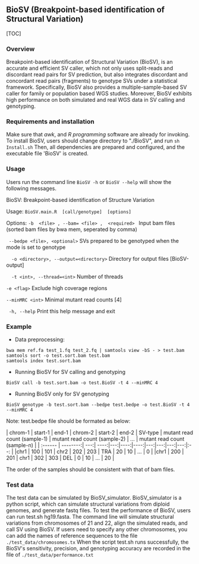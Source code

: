 ## BioSV (Breakpoint-based identification of Structural Variation)

[TOC]


### Overview

Breakpoint-based identification of Structural Variation (BioSV), is an accurate and efficient SV caller, which not only uses split-reads and discordant read pairs for SV prediction, but also integrates discordant and concordant read pairs (fragments) to genotype SVs under a statistical framework. Specifically, BioSV also provides a multiple-sample-based SV caller for family or population based WGS studies. Moreover, BioSV exhibits high performance on both simulated and real WGS data in SV calling and genotyping.

### Requirements and installation

Make sure that *awk*, and *R programming* software are already for invoking.
To install BioSV, users should change directory to "./BioSV", and run 
`sh Install.sh`
Then, all dependencies are prepared and configured, and the executable file 'BioSV' is created.

### Usage 

  Users run the command line `BioSV -h` or `BioSV --help` will show the following messages.
  
  BioSV: Breakpoint-based identification of Structure Variation
            
  Usage: 
`BioSV.main.R  [call/genotype]  [options]`
 
Options:
`-b  <file> , --bam= <file> ,  <required> `
        Input bam files (sorted bam files by bwa mem, seperated by comma)
        
 ` --bedpe <file>, <optional>`
        SVs prepared to be genotyped when the mode is set to genotype
        
`  -o <directory>, --output=<directory>`
        Directory for output files [BioSV-output]
        
`  -t <int>, --thread=<int>`
        Number of threads
        
`-e <flag>`
        Exclude high coverage regions
        
`--minMRC <int>`
        Minimal mutant read counts [4]
        
 ` -h, --help`
        Print this help message and exit
 
### Example

- Data preprocessing:
 ```
 bwa mem ref.fa test_1.fq test_2.fq | samtools view -bS - > test.bam
 samtools sort -o test.sort.bam test.bam
 samtools index test.sort.bam
 ```

- Running BioSV for SV calling and genotyping
 ```
 BioSV call -b test.sort.bam -o test.BioSV -t 4 --minMRC 4 
 ```

- Running BioSV only for SV genotyping
 ```
 BioSV genotype -b test.sort.bam --bedpe test.bedpe -o test.BioSV -t 4 --minMRC 4 
 ```

Note: test.bedpe file should be formated as below:

| chrom-1  |  start-1 | end-1  | chrom-2 | start-2	| end-2 | 	SV-type | mutant read count (sample-1)	| mutant read count (sample-2) | ...	 | mutant read count (sample-n) | 
| :------ | --------:| ---:| ----:|---:|----:|----:|---:|---:|---:|---:|:--: |
|chr1 |	100	| 101 | chr2	| 202 | 203 | TRA | 20 | 10 |  ...	| 0 |
|chr1 |	200  | 201 | chr1 | 302	 | 303 | DEL	| 0 | 10 | ... | 20 |

The order of the samples should be consistent with that of bam files. 

### Test data

The test data can be simulated by BioSV_simulator. BioSV_simulator is a python script, which can simulate structural variations from diploid genomes, and generate fastq files.
To test the performance of BioSV, users can run test.sh hg19.fasta. The command line will simulate structural variations from chromosomes of 21 and 22, align the simulated reads, and call SV using BioSV. 
If users need to specify any other chromosomes, you can add the names of reference sequences to the file `./test_data/chromosomes.tx`
When the script test.sh runs successfully, the BioSV's sensitivity, precision, and genotyping accuracy are recorded in the file of 
`./test_data/performance.txt`



